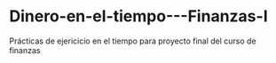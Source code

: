 # Dinero-en-el-tiempo---Finanzas-I
Prácticas de ejericicio en el tiempo para proyecto final del curso de finanzas
